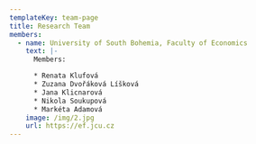 ```yaml
---
templateKey: team-page
title: Research Team
members:
  - name: University of South Bohemia, Faculty of Economics
    text: |-
      Members:

      * Renata Klufová
      * Zuzana Dvořáková Líšková
      * Jana Klicnarová
      * Nikola Soukupová
      * Markéta Adamová
    image: /img/2.jpg
    url: https://ef.jcu.cz
---
```

